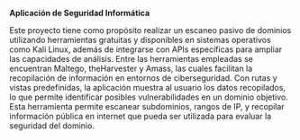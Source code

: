 **Aplicación de Seguridad Informática**

Este proyecto tiene como propósito realizar un escaneo pasivo de dominios utilizando herramientas gratuitas y disponibles en sistemas operativos como Kali Linux, 
además de integrarse con APIs específicas para ampliar las capacidades de análisis. Entre las herramientas empleadas se encuentran Maltego, theHarvester y Amass, 
las cuales facilitan la recopilación de información en entornos de ciberseguridad. Con rutas y vistas predefinidas, la aplicación muestra al usuario los datos recopilados, 
lo que permite identificar posibles vulnerabilidades en un dominio objetivo. Esta herramienta permite escanear subdominios, rangos de IP, y recopilar información pública en 
internet que pueda ser utilizada para evaluar la seguridad del dominio.
